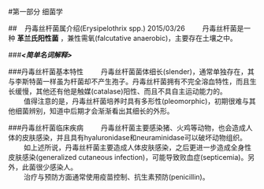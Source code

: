 #第一部分 细菌学

##&nbsp;&nbsp;&nbsp;&nbsp;丹毒丝杆菌属介绍(Erysipelothrix spp.) 2015/03/26
&nbsp;&nbsp;&nbsp;&nbsp;&nbsp;&nbsp;&nbsp;&nbsp;丹毒丝杆菌是一种 __革兰氏阳性菌__ ，兼性需氧(falcutative anaerobic)，主要存在土壤之中。

###___<简单名词解释>___

###丹毒丝杆菌基本特性
&nbsp;&nbsp;&nbsp;&nbsp;&nbsp;&nbsp;&nbsp;&nbsp;丹毒丝杆菌菌体细长(slender)，通常单独存在，其与李斯特菌一样虽为杆菌却不产生孢子。丹毒丝杆菌拥有不完全溶血特性，而且生长缓慢，其他还有他是触媒(catalase)阳性、而且不具自主运动能力的。   
&nbsp;&nbsp;&nbsp;&nbsp;&nbsp;&nbsp;&nbsp;&nbsp;值得注意的是，丹毒丝杆菌培养时具有多形性(pleomorphic)，初期很难与其他细菌辨别，知道中后期才会渐渐看出其细长的外形。

###丹毒丝杆菌临床疾病
&nbsp;&nbsp;&nbsp;&nbsp;&nbsp;&nbsp;&nbsp;&nbsp;丹毒丝杆菌主要感染猪、火鸡等动物，也会造成人体的皮肤感染，并且具有hyaluronidase和neuraminidase可以破坏动物组织。  
&nbsp;&nbsp;&nbsp;&nbsp;&nbsp;&nbsp;&nbsp;&nbsp;如上述所说，丹毒丝杆菌主要造成人体皮肤感染，之后更进一步造成全身性皮肤感染(generalized cutaneous infection)，可能导致败血症(septicemia)。另外，此菌很少感染人。  
&nbsp;&nbsp;&nbsp;&nbsp;&nbsp;&nbsp;&nbsp;&nbsp;治疗与预防方面通常使用疫苗控制、抗生素预防(penicillin)。
